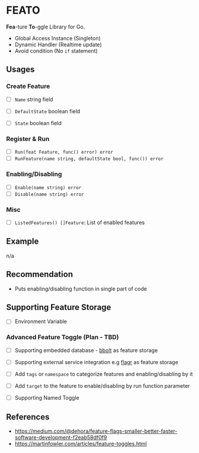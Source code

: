 # FEATO

**Fea**-ture **To**-ggle Library for Go.

- Global Access Instance (Singleton)
- Dynamic Handler (Realtime update)
- Avoid condition (No `if` statement)

## Usages

### Create Feature
- [ ] `Name` string field
- [ ] `DefaultState` boolean field
- [ ] `State` boolean field


### Register & Run
- [ ] `Run(feat Feature, func() error) error`
- [ ] `RunFeature(name string, defaultState bool, func()) error`

### Enabling/Disabling
- [ ] `Enable(name string) error`
- [ ] `Disable(name string) error`

### Misc
- [ ] `ListedFeatures() []Feature`: List of enabled features

## Example

n/a

## Recommendation

- Puts enabling/disabling function in single part of code

## Supporting Feature Storage

- [ ] Environment Variable

### Advanced Feature Toggle (Plan - TBD)

- [ ] Supporting embedded database - [bbolt](https://github.com/etcd-io/bbolt) as feature storage 
- [ ] Supporting external service integration e.g [flagr](https://github.com/checkr/flagr) as feature storage
- [ ] Add `tags` or `namespace` to categorize features and enabling/disabling by it 
- [ ] Add `target` to the feature to enable/disabling by run function parameter 
- [ ] Supporting Named Toggle


## References

- <https://medium.com/@dehora/feature-flags-smaller-better-faster-software-development-f2eab58df0f9>
- <https://martinfowler.com/articles/feature-toggles.html>
